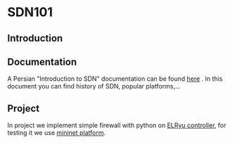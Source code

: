 # SDN101
## Introduction

## Documentation
A Persian "Introduction to SDN" documentation can be found
[here](https://docs.google.com/document/d/1ViS_8O3iC8ExZQHhwPMEqcHDuvHJ4gotTIst0r7YYg0/edit?usp=sharing)
. In this document you can find history of SDN, popular platforms,...

## Project
In project we implement simple firewall with python on [ELRyu controller](https://github.com/elahejalalpour/ELRyu),
for testing it we use [mininet platform](http://mininet.org/). 
